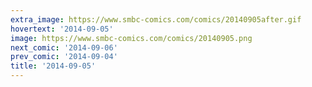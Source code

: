 ```yaml
---
extra_image: https://www.smbc-comics.com/comics/20140905after.gif
hovertext: '2014-09-05'
image: https://www.smbc-comics.com/comics/20140905.png
next_comic: '2014-09-06'
prev_comic: '2014-09-04'
title: '2014-09-05'
---
```


